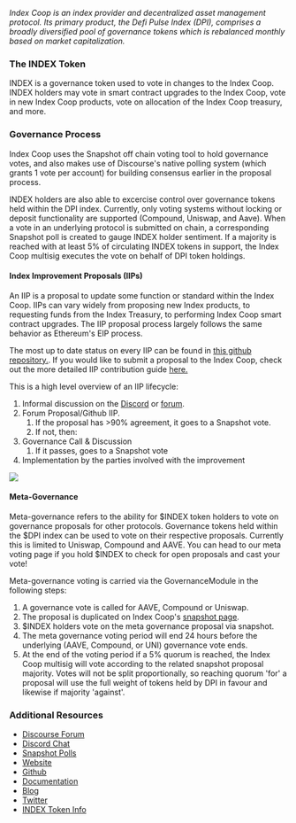 *Index Coop is an index provider and decentralized asset management protocol. Its primary product, the Defi Pulse Index (DPI), comprises a broadly diversified pool of governance tokens which is rebalanced monthly based on market capitalization.*

### The INDEX Token
INDEX is a governance token used to vote in changes to the Index Coop. INDEX holders may vote in smart contract upgrades to the Index Coop, vote in new Index Coop products, vote on allocation of the Index Coop treasury, and more.

### Governance Process
Index Coop uses the Snapshot off chain voting tool to hold governance votes, and also makes use of Discourse's native polling system (which grants 1 vote per account) for building consensus earlier in the proposal process.

INDEX holders are also able to excercise control over governance tokens held within the DPI index. Currently, only voting systems without locking or deposit functionality are supported (Compound, Uniswap, and Aave). When a vote in an underlying protocol is submitted on chain, a corresponding Snapshot poll is created to gauge INDEX holder sentiment. If a majority is reached with at least 5% of circulating INDEX tokens in support, the Index Coop multisig executes the vote on behalf of DPI token holdings.

#### Index Improvement Proposals (IIPs)
An IIP is a proposal to update some function or standard within the Index Coop. IIPs can vary widely from proposing new Index products, to requesting funds from the Index Treasury, to performing Index Coop smart contract upgrades. The IIP proposal process largely follows the same behavior as Ethereum's EIP process.

The most up to date status on every IIP can be found in [this github repository.](https://github.com/SetProtocol/IIPS)​. If you would like to submit a proposal to the Index Coop, check out the more detailed IIP contribution guide [here.](https://gov.indexcoop.com/t/iip-contribution-process/86)​

This is a high level overview of an IIP lifecycle:

1.  Informal discussion on the [Discord](https://discord.com/invite/ezuJ6ZZ) or [forum](https://gov.indexcoop.com/).
2.  Forum Proposal/Github IIP.
    1.  If the proposal has >90% agreement, it goes to a Snapshot vote.
    2.  If not, then:
3.  Governance Call & Discussion
    1.  If it passes, goes to a Snapshot vote
4.  Implementation by the parties involved with the improvement

![](https://gblobscdn.gitbook.com/assets%2F-MJY-enmfAw5ra2s-8QX%2F-MJiAQT4RjVMOja_4CsG%2F-MJiBwCkxEjmj2Aak2GX%2Fimage.png?alt=media&token=0cb42321-cce9-4d38-abf3-e3c70b5b2702)

#### Meta-Governance
Meta-governance refers to the ability for $INDEX token holders to vote on governance proposals for other protocols. Governance tokens held within the $DPI index can be used to vote on their respective proposals. Currently this is limited to Uniswap, Compound and AAVE. You can head to our meta voting page if you hold $INDEX to check for open proposals and cast your vote!

Meta-governance voting is carried via the GovernanceModule in the following steps:

1.  A governance vote is called for AAVE, Compound or Uniswap.
2.  The proposal is duplicated on Index Coop's [snapshot page](https://www.indexcoop.com/vote).
3.  $INDEX holders vote on the meta governance proposal via snapshot.
4.  The meta governance voting period will end 24 hours before the underlying (AAVE, Compound, or UNI) governance vote ends.
5.  At the end of the voting period if a 5% quorum is reached, the Index Coop multisig will vote according to the related snapshot proposal majority. Votes will not be split proportionally, so reaching quorum 'for' a proposal will use the full weight of tokens held by DPI in favour and likewise if majority 'against'.

### Additional Resources

* [Discourse Forum](https://gov.indexcoop.com/)
* [Discord Chat](https://discord.com/channels/762061559744299010/762061784379031554)
* [Snapshot Polls](https://app.boardroom.info/indexCoop/proposals)
* [Website](https://www.indexcoop.com/)
* [Github](https://github.com/SetProtocol/index-coop)
* [Documentation](https://docs.indexcoop.com/)
* [Blog](https://www.indexcoop.com/news)
* [Twitter](https://twitter.com/indexcoop)
* [INDEX Token Info](https://www.coingecko.com/en/coins/index-cooperative)